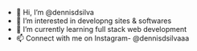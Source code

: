 - 👋 Hi, I’m @dennisdsilva
- 👀 I’m interested in developng sites & softwares 
- 🌱 I’m currently learning full stack web development 
- 📫 Connect with me on Instagram- @dennisdsilvaaa


<!---
dennisdsilva/dennisdsilva is a ✨ special ✨ repository because its `README.md` (this file) appears on your GitHub profile.
You can click the Preview link to take a look at your changes.
--->

